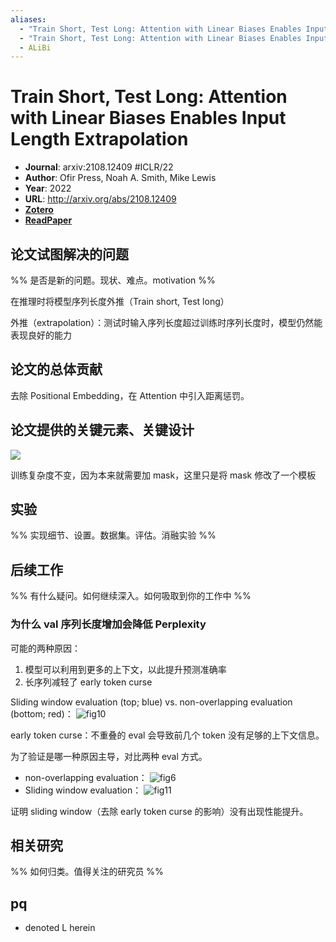 ```yaml
---
aliases:
  - "Train Short, Test Long: Attention with Linear Biases Enables Input Length Extrapolation"
  - "Train Short, Test Long: Attention with Linear Biases Enables Input Length Extrapolation, 2022"
  - ALiBi
---
```

# Train Short, Test Long: Attention with Linear Biases Enables Input Length Extrapolation

- **Journal**: arxiv:2108.12409 #ICLR/22
- **Author**: Ofir Press, Noah A. Smith, Mike Lewis
- **Year**: 2022
- **URL**: http://arxiv.org/abs/2108.12409
- [**Zotero**](zotero://select/items/@2022TrainShortTestPress)
- [**ReadPaper**](https://readpaper.com/pdf-annotate/note?pdfId=4667289924685283329&noteId=1786749292533193472)

## 论文试图解决的问题

%% 是否是新的问题。现状、难点。motivation %%

在推理时将模型序列长度外推（Train short, Test long）

外推（extrapolation）：测试时输入序列长度超过训练时序列长度时，模型仍然能表现良好的能力

## 论文的总体贡献

去除 Positional Embedding，在 Attention 中引入距离惩罚。

## 论文提供的关键元素、关键设计

![](https://pdf.cdn.readpaper.com/parsed/fetch_target/3d59167f9dd3b4cbbfddf9f34e46f8f3_4_Figure_3.png)

训练复杂度不变，因为本来就需要加 mask，这里只是将 mask 修改了一个模板

## 实验

%% 实现细节、设置。数据集。评估。消融实验 %%

## 后续工作

%% 有什么疑问。如何继续深入。如何吸取到你的工作中 %%

### 为什么 val 序列长度增加会降低 Perplexity

可能的两种原因：
1. 模型可以利用到更多的上下文，以此提升预测准确率
2. 长序列减轻了 early token curse

Sliding window evaluation (top; blue) vs. non-overlapping evaluation (bottom; red)：
![fig10](https://pdf.cdn.readpaper.com/parsed/fetch_target/3d59167f9dd3b4cbbfddf9f34e46f8f3_22_Figure_10.png)

early token curse：不重叠的 eval 会导致前几个 token 没有足够的上下文信息。

为了验证是哪一种原因主导，对比两种 eval 方式。
- non-overlapping evaluation：
![fig6](https://pdf.cdn.readpaper.com/parsed/fetch_target/3d59167f9dd3b4cbbfddf9f34e46f8f3_7_Figure_6.png)
- Sliding window evaluation：
![fig11](https://pdf.cdn.readpaper.com/parsed/fetch_target/3d59167f9dd3b4cbbfddf9f34e46f8f3_23_Figure_11.png)

证明 sliding window（去除 early token curse 的影响）没有出现性能提升。

## 相关研究

%% 如何归类。值得关注的研究员 %%

## pq

- denoted L herein
